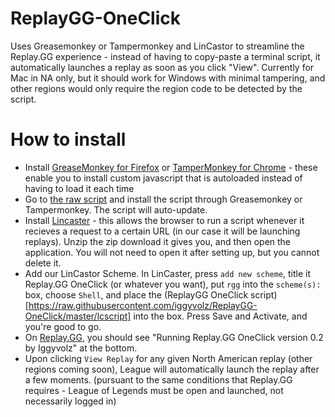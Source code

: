 # ReplayGG-OneClick
Uses Greasemonkey or Tampermonkey and LinCastor to streamline the Replay.GG experience - instead of having to copy-paste a terminal script, it automatically launches a replay as soon as you click "View".  Currently for Mac in NA only, but it should work for Windows with minimal tampering, and other regions would only require the region code to be detected by the script.

# How to install
* Install [GreaseMonkey for Firefox](https://addons.mozilla.org/en-us/firefox/addon/greasemonkey/) or [TamperMonkey for Chrome](https://chrome.google.com/webstore/detail/tampermonkey/dhdgffkkebhmkfjojejmpbldmpobfkfo) - these enable you to install custom javascript that is autoloaded instead of having to load it each time
* Go to [the raw script](https://raw.githubusercontent.com/iggyvolz/ReplayGG-OneClick/master/script.user.js) and install the script through Greasemonkey or Tampermonkey.  The script will auto-update.
* Install [Lincaster](https://onflapp.wordpress.com/lincastor/) - this allows the browser to run a script whenever it recieves a request to a certain URL (in our case it will be launching replays).  Unzip the zip download it gives you, and then open the application.  You will not need to open it after setting up, but you cannot delete it.
* Add our LinCastor Scheme.  In LinCaster, press `add new scheme`, title it Replay.GG OneClick (or whatever you want), put `rgg` into the `scheme(s):` box, choose `Shell`, and place the (ReplayGG OneClick script)[https://raw.githubusercontent.com/iggyvolz/ReplayGG-OneClick/master/lcscript] into the box.  Press Save and Activate, and you're good to go.
* On [Replay.GG](http://www.replay.gg), you should see "Running Replay.GG OneClick version 0.2 by Iggyvolz" at the bottom.
* Upon clicking `View Replay` for any given North American replay (other regions coming soon), League will automatically launch the replay after a few moments. (pursuant to the same conditions that Replay.GG requires - League of Legends must be open and launched, not necessarily logged in)
